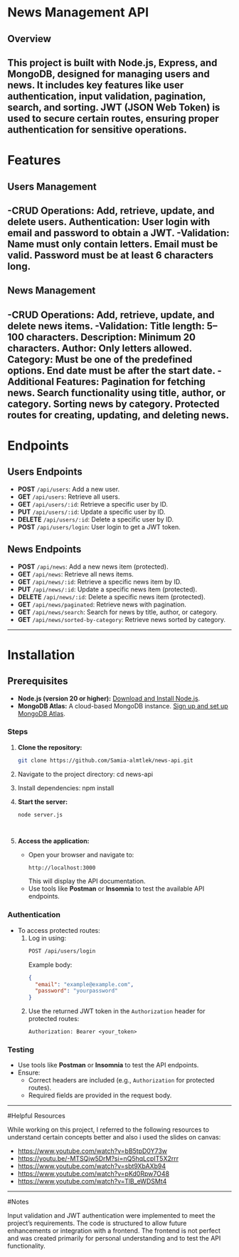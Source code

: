 # News Management API

## Overview

This project is built with Node.js, Express, and MongoDB, designed for managing users and news. It includes key features like user authentication, input validation, pagination, search, and sorting. JWT (JSON Web Token) is used to secure certain routes, ensuring proper authentication for sensitive operations.
---

# Features

## Users Management
-CRUD Operations:
Add, retrieve, update, and delete users.
Authentication: User login with email and password to obtain a JWT.
-Validation:
Name must only contain letters.
Email must be valid.
Password must be at least 6 characters long.
---
## News Management
-CRUD Operations:
Add, retrieve, update, and delete news items.
-Validation:
Title length: 5–100 characters.
Description: Minimum 20 characters.
Author: Only letters allowed.
Category: Must be one of the predefined options.
End date must be after the start date.
-Additional Features:
Pagination for fetching news.
Search functionality using title, author, or category.
Sorting news by category.
Protected routes for creating, updating, and deleting news.
--- 
    
# Endpoints

## Users Endpoints
- **POST** `/api/users`: Add a new user.
- **GET** `/api/users`: Retrieve all users.
- **GET** `/api/users/:id`: Retrieve a specific user by ID.
- **PUT** `/api/users/:id`: Update a specific user by ID.
- **DELETE** `/api/users/:id`: Delete a specific user by ID.
- **POST** `/api/users/login`: User login to get a JWT token.

## News Endpoints
- **POST** `/api/news`: Add a new news item (protected).
- **GET** `/api/news`: Retrieve all news items.
- **GET** `/api/news/:id`: Retrieve a specific news item by ID.
- **PUT** `/api/news/:id`: Update a specific news item (protected).
- **DELETE** `/api/news/:id`: Delete a specific news item (protected).
- **GET** `/api/news/paginated`: Retrieve news with pagination.
- **GET** `/api/news/search`: Search for news by title, author, or category.
- **GET** `/api/news/sorted-by-category`: Retrieve news sorted by category.

---
# Installation

## Prerequisites
- **Node.js (version 20 or higher):** [Download and Install Node.js](https://nodejs.org/).
- **MongoDB Atlas:** A cloud-based MongoDB instance. [Sign up and set up MongoDB Atlas](https://www.mongodb.com/atlas/database).

### Steps

1. **Clone the repository:**
   ```bash
   git clone https://github.com/Samia-almtlek/news-api.git
2. Navigate to the project directory: cd news-api
 
3. Install dependencies: npm install
  
   
4. **Start the server:**
   ```bash
   node server.js

    
5. **Access the application:**
   - Open your browser and navigate to:
     ```url
     http://localhost:3000
     ```
     This will display the API documentation.
   - Use tools like **Postman** or **Insomnia** to test the available API endpoints.


### Authentication
- To access protected routes:
  1. Log in using:
     ```bash
     POST /api/users/login
     ```
     Example body:
     ```json
     {
       "email": "example@example.com",
       "password": "yourpassword"
     }
     ```
  2. Use the returned JWT token in the `Authorization` header for protected routes:
     ```
     Authorization: Bearer <your_token>
     ```

### Testing
- Use tools like **Postman** or **Insomnia** to test the API endpoints.
- Ensure:
  - Correct headers are included (e.g., `Authorization` for protected routes).
  - Required fields are provided in the request body.

---
#Helpful Resources

While working on this project, I referred to the following resources to understand certain concepts better and also i used the slides on canvas:
* https://www.youtube.com/watch?v=bB5tpD0Y73w
* https://youtu.be/-MTSQjw5DrM?si=nQ5hqLcpIT5X2rrr
* https://www.youtube.com/watch?v=sbt9XbAXb94
* https://www.youtube.com/watch?v=pKd0Rpw7O48
* https://www.youtube.com/watch?v=TlB_eWDSMt4
---
#Notes

Input validation and JWT authentication were implemented to meet the project’s requirements.
The code is structured to allow future enhancements or integration with a frontend.
The frontend is not perfect and was created primarily for personal understanding and to test the API functionality.

